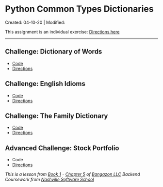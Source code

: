 # Python Common Types Dictionaries

Created: 04-10-20 | Modified:

This assignment is an individual exercise: [Directions here](https://github.com/nashville-software-school/bangazon-llc/blob/master/book-1-orientation/chapters/DATA_STRUCTURES_DICTIONARY.md#python-dictionary)

---

## Challenge: Dictionary of Words

- [Code](https://github.com/TrinityTerry/py-commontype-dictionaries/blob/master/dictionaryOfWords.py#L1)
- [Directions](https://github.com/nashville-software-school/bangazon-llc/blob/master/book-1-orientation/chapters/DATA_STRUCTURES_DICTIONARY.md#practice-dictionary-of-words)

## Challenge: English Idioms

- [Code](https://github.com/TrinityTerry/py-commontype-dictionaries/blob/master/family_dict.py#L1)
- [Directions](https://github.com/nashville-software-school/bangazon-llc/blob/master/book-1-orientation/chapters/DATA_STRUCTURES_DICTIONARY.md#practice-english-idioms)

## Challenge: The Family Dictionary

- [Code](https://github.com/TrinityTerry/py-commontype-dictionaries/blob/master/idioms.py#L1)
- [Directions](https://github.com/nashville-software-school/bangazon-llc/blob/master/book-1-orientation/chapters/DATA_STRUCTURES_DICTIONARY.md#challenge-the-family-dictionary)

## Advanced Challenge: Stock Portfolio

- Code
- [Directions](https://github.com/nashville-software-school/bangazon-llc/blob/master/book-1-orientation/chapters/DATA_STRUCTURES_DICTIONARY.md#advanced-challenge-stock-portfolio)

_This is a lesson from [Book 1](https://github.com/nashville-software-school/bangazon-llc/tree/master/book-1-orientation) - [Chapter 5](https://github.com/nashville-software-school/bangazon-llc/blob/master/book-1-orientation/chapters/DATA_STRUCTURES_DICTIONARY.md) of [Bangazon LLC](https://github.com/nashville-software-school/bangazon-llc) Backend Coursework from [Nashville Software School](https://github.com/nashville-software-school)_
